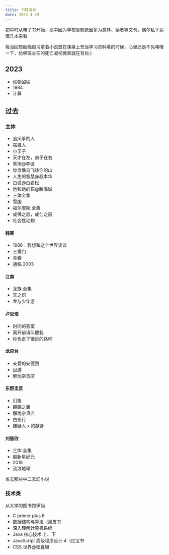 ```yaml
---
title: 书籍清单
date: 2023-4-29
---
```


初中时从电子书开始，高中因为学校管制原因多为意林、读者等文刊，偶尔私下买借几本来看

每当回想起晚自习拿着小说放在课桌上充当学习资料看的时候，心里还是不免咯噔一下，仿佛班主任的死亡凝视微笑就在背后:)

## 2023

- 动物凶猛
- 1984
- 计算

## 过去

### 主体

- 追风筝的人
- 摆渡人
- 小王子
- 天才在左，疯子在右
- 笑场@李诞
- 你当像鸟飞往你的山
- 人生的智慧@叔本华
- 白说@白岩松
- 他和她的猫@新海诚
- 三体全集
- 雪国
- 福尔摩斯.全集
- 成佛之后，成仁之前
- 社会性动物

#### 韩寒

- 1988：我想和这个世界谈谈
- 三重门
- 青春
- 通稿 2003

#### 江南

- 龙族.全集
- 天之炽
- 龙与少年游

#### 卢思浩

- 时间的答案
- 离开前请叫醒我
- 你也走了很远的路吧

#### 龙应台

- 亲爱的安德烈
- 目送
- 解忧杂货店

#### 东野圭吾

- 幻夜
- 麒麟之翼
- 解忧杂货店
- 白夜行
- 嫌疑人 x 的献身

#### 刘慈欣

- 三体.全集
- 超新星纪元
- 2018
- 流浪地球

省去那些中二玄幻小说

### 技术类

从大学的图书馆伊始

- C primer plus.6
- 数据结构与算法（黑皮书
- 深入理解计算机系统
- Java 核心技术.上、下
- JavaScript 高级程序设计.4（红宝书
- CSS 世界@张鑫旭
